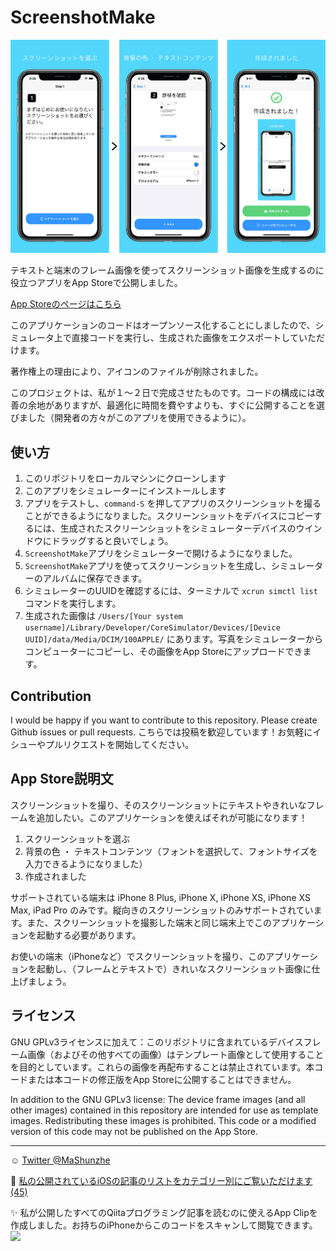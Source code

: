 # ScreenshotMake

![image](social_image.png)

テキストと端末のフレーム画像を使ってスクリーンショット画像を生成するのに役立つアプリをApp Storeで公開しました。

[App Storeのページはこちら](https://apps.apple.com/jp/app/id1528859331)

このアプリケーションのコードはオープンソース化することにしましたので、シミュレータ上で直接コードを実行し、生成された画像をエクスポートしていただけます。

著作権上の理由により、アイコンのファイルが削除されました。

このプロジェクトは、私が１～２日で完成させたものです。コードの構成には改善の余地がありますが、最適化に時間を費やすよりも、すぐに公開することを選びました（開発者の方々がこのアプリを使用できるように）。

## 使い方

1. このリポジトリをローカルマシンにクローンします
2. このアプリをシミュレーターにインストールします
3. アプリをテストし、`command-S` を押してアプリのスクリーンショットを撮ることができるようになりました。スクリーンショットをデバイスにコピーするには、生成されたスクリーンショットをシミュレーターデバイスのウインドウにドラッグすると良いでしょう。
4. `ScreenshotMake`アプリをシミュレーターで開けるようになりました。
5. `ScreenshotMake`アプリを使ってスクリーンショットを生成し、シミュレーターのアルバムに保存できます。
6. シミュレーターのUUIDを確認するには、ターミナルで `xcrun simctl list` コマンドを実行します。
7. 生成された画像は `/Users/[Your system username]/Library/Developer/CoreSimulator/Devices/[Device UUID]/data/Media/DCIM/100APPLE/` にあります。写真をシミュレーターからコンピューターにコピーし、その画像をApp Storeにアップロードできます。

## Contribution

I would be happy if you want to contribute to this repository. Please create Github issues or pull requests. こちらでは投稿を歓迎しています！お気軽にイシューやプルリクエストを開始してください。

## App Store説明文

スクリーンショットを撮り、そのスクリーンショットにテキストやきれいなフレームを追加したい。このアプリケーションを使えばそれが可能になります！

1. スクリーンショットを選ぶ
2. 背景の色 ・ テキストコンテンツ（フォントを選択して、フォントサイズを入力できるようになりました）
3. 作成されました

サポートされている端末は iPhone 8 Plus, iPhone X, iPhone XS, iPhone XS Max, iPad Pro のみです。縦向きのスクリーンショットのみサポートされています。また、スクリーンショットを撮影した端末と同じ端末上でこのアプリケーションを起動する必要があります。

お使いの端末（iPhoneなど）でスクリーンショットを撮り、このアプリケーションを起動し、（フレームとテキストで）きれいなスクリーンショット画像に仕上げましょう。

## ライセンス

GNU GPLv3ライセンスに加えて：このリポジトリに含まれているデバイスフレーム画像（およびその他すべての画像）はテンプレート画像として使用することを目的としています。これらの画像を再配布することは禁止されています。本コードまたは本コードの修正版をApp Storeに公開することはできません。

In addition to the GNU GPLv3 license: The device frame images (and all other images) contained in this repository are intended for use as template images. Redistributing these images is prohibited. This code or a modified version of this code may not be published on the App Store.

---

:relaxed: [Twitter @MaShunzhe](https://twitter.com/MaShunzhe)

:page_facing_up: [私の公開されているiOSの記事のリストをカテゴリー別にご覧いただけます (45)](https://mszmagic.com/ioskiji/)

:sparkles: 私が公開したすべてのQiitaプログラミング記事を読むのに使えるApp Clipを作成しました。お持ちのiPhoneからこのコードをスキャンして閲覧できます。
<img width="100" src="https://qiita-image-store.s3.ap-northeast-1.amazonaws.com/0/635330/9a0250db-10eb-4077-b2cd-2aecd9182d6d.jpeg">

